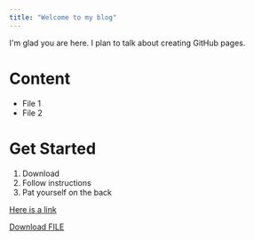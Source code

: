 ```yaml
---
title: "Welcome to my blog"
---
```


I'm glad you are here. I plan to talk about creating GitHub pages.

# Content
- File 1
- File 2

# Get Started
1. Download
2. Follow instructions
3. Pat yourself on the back

[Here is a link](/test.txt)

<a id="raw-url" href="https://raw.githubusercontent.com/semanej/github-pages-with-jekyll/master/test.txt" download="download">Download FILE</a>
